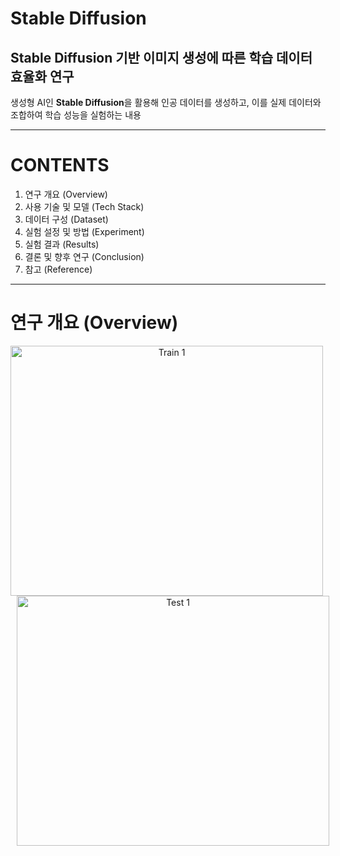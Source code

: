 # Stable Diffusion
##  Stable Diffusion 기반 이미지 생성에 따른 학습 데이터 효율화 연구
생성형 AI인 **Stable Diffusion**을 활용해 인공 데이터를 생성하고, 이를 실제 데이터와 조합하여 학습 성능을 실험하는 내용

---

# CONTENTS
1. 연구 개요 (Overview)
2. 사용 기술 및 모델 (Tech Stack)
3. 데이터 구성 (Dataset)
4. 실험 설정 및 방법 (Experiment)
5. 실험 결과 (Results)
6. 결론 및 향후 연구 (Conclusion)
7. 참고 (Reference)

--- 
  
# 연구 개요 (Overview)

<div align="center" style="height: 100vh;">
  <img src="https://github.com/user-attachments/assets/1f464f34-d808-4af7-aa1a-e0dd688c45a8" alt="Train 1" width="500" height="400" style="margin-right: 10px;">
  <img src="https://github.com/user-attachments/assets/259c3f0c-db17-4fb2-ba70-4a2a94451c12" alt="Test 1" width="500" height="400" style="margin-left: 10px;">
</div>

- 실제 이미지 수집의 한계를 보완하기 위해, Stable Diffusion으로 생성한 인공 이미지를 학습 데이터에 적용
- 인공 데이터의 비율을 조절하며 ResNet18 기반 분류 모델의 성능을 비교

---

# 학습 파라미터 및 모델 

- Stable Diffusion (Diffusion 기반 이미지 생성)
- ResNet18 (사전 학습된 CNN 모델)
- Optimizer: Adam  
- Learning Rate: 0.0001  
- Epoch: 25  
- Batch Size: 32  
- Loss: Cross Entropy Loss

---

# 데이터 구성 (Dataset)
- 총 클래스: 6개 (곰, 개, 고양이, 거북이, 사슴, 독수리)
- 데이터 구성:
  - 학습: 1348장
  - 검증: 162장
  - 테스트: 162장
- 데이터 비율 구성:
  - 실제 100%
  - 인공:실제 = 5:5, 6:4, 7:3, 8:2

---

## 실험 설정 및 방법 (Experiment)
- 프롬프트 예시:  
  `"A photorealistic, highly detailed 8K photograph of a turtle in various settings and poses in the sea, shot with a Nikon Z7 II, 70-200mm lens, natural lighting, sharp focus, ultra-high-definition"`
- 사전 학습된 ResNet18을 사용해 비율별로 데이터셋을 학습하고 동일한 테스트셋으로 평가

<div align="center" style="height: 100vh;">
  <img src="https://github.com/user-attachments/assets/39aa0ee8-c225-49ee-9993-af9e21773269" alt="Train 1" width="500" height="400" style="margin-right: 10px;">
  <img src="https://github.com/user-attachments/assets/b6204029-34f8-4e19-8a77-deb952ef0683" alt="Test 1" width="500" height="400" style="margin-left: 10px;">
</div>

---

## 실험 결과 (Results)
본 연구에서는 실제 이미지와 Stable Diffusion으로 생성된 인공 이미지의 비율을 조절하여 총 5개의 데이터셋 구성

:arrow_right: ResNet18 모델로 학습한 뒤 동일한 테스트셋을 사용하여 성능을 비교 진행


| 구성      | 정확도                           |
| ------- | ----------------------------- |
| 실제 100% | ███████████████████████ 98.15 |
| 6:4     | ████████████████████░░ 97.55  |
| 5:5     | █████████████████░░░░ 95.06   |
| 7:3     | ████████████████░░░░ 94.87    |
| 8:2     | ███████████████░░░░░ 94.20    |


<div align="center" style="height: 100vh;">
  <img src="https://github.com/user-attachments/assets/b4bf0de6-e050-43c2-92bc-e87042aa182a" alt="Train 1" width="500" height="400" style="margin-right: 10px;">
  <img src="https://github.com/user-attachments/assets/9fdc8f72-ff1b-4c4c-ad0d-7b88071a0266" alt="Test 1" width="500" height="400" style="margin-left: 10px;">
</div>

- 가장 높은 정확도는 실제 이미지 100% 데이터셋에서 기록

- 6:4 구성의 혼합 데이터셋에서는 실제 데이터에 가까운 성능을 유지하면서도 인공 데이터를 효과적으로 활용

- 5:5, 7:3, 8:2 구성에서는 인공 이미지 비중이 높아질수록 정확도가 다소 감소

1️⃣ **인공 이미지 비율이 늘어날수록 정확도는 감소했으나, 성능은 일정 수준 유지**

2️⃣ **데이터 부족 상황에서 인공 이미지가 일정 부분 대체 역할 가능**

3️⃣ **인공 이미지의 비율이 과도해질 경우, 모델의 일반화 성능이 저하 가능성 O**

4️⃣ **실제 이미지와 인공 이미지 간의 균형 있는 조합이 중요**


---

## 결론 및 향후 연구 (Conclusion)
- Stable Diffusion 기반 생성 이미지는 실제 이미지 데이터를 보완할 수 있는 가능성을 확인하였다.
- 실제 이미지 비율이 낮아도 성능을 유지해, 생성형 AI의 데이터 보완 가능성을 시사하였다.


![image](https://github.com/user-attachments/assets/7258e3df-a6e0-40d7-8f88-142030608d30)

---


## 참고 (Reference)
- 본 연구는 **2024년 과학기술정보통신부 및 정보통신기획평가원의 SW중심대학사업**의 지원을 받아 수행되었습니다. (2024-0-00047)
- 
  [2024 학술회 논문 - Stable Diffusion 기반 이미지 생성에 따른 학습 데이터 효율화에 대한 연구.pdf](https://github.com/user-attachments/files/20273265/2024.10.30.2024.pdf)







